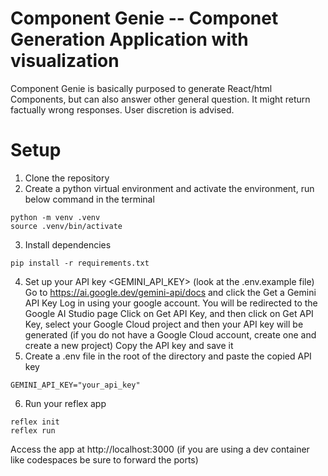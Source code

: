 # Component Genie -- Componet Generation Application with visualization

Component Genie is basically purposed to generate React/html Components, but can also answer other general question. It might return factually wrong responses. User discretion is advised.

# Setup

1. Clone the repository
2. Create a python virtual environment and activate the environment, run below command in the terminal
```
python -m venv .venv
source .venv/bin/activate
```
3. Install dependencies
```
pip install -r requirements.txt
```
4. Set up your API key <GEMINI_API_KEY> (look at the .env.example file)
    Go to https://ai.google.dev/gemini-api/docs and click the Get a Gemini API Key
    Log in using your google account. You will be redirected to the Google AI Studio page 
    Click on Get API Key, and then click on Get API Key, select your Google Cloud project and then your API key will be generated (if you do not have a Google Cloud account, create one and create a new project)
    Copy the API key and save it
5. Create a .env file in the root of the directory and paste the copied API key
```
GEMINI_API_KEY="your_api_key"
```
6. Run your reflex app
```
reflex init
reflex run
```
Access the app at http://localhost:3000 (if you are using a dev container like codespaces be sure to forward the ports)